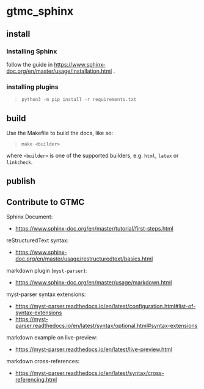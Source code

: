# gtmc_sphinx

## install
### Installing Sphinx
follow the guide in https://www.sphinx-doc.org/en/master/usage/installation.html .

### installing plugins
>  `python3 -m pip install -r requirements.txt`

## build

Use the Makefile to build the docs, like so:

>  `make <builder>`

where `<builder>` is one of the supported builders, e.g. `html`, `latex` or `linkcheck`.

## publish


## Contribute to GTMC
Sphinx Document: 
- https://www.sphinx-doc.org/en/master/tutorial/first-steps.html

reStructuredText syntax:
- https://www.sphinx-doc.org/en/master/usage/restructuredtext/basics.html

markdown plugin (`myst-parser`):
- https://www.sphinx-doc.org/en/master/usage/markdown.html

myst-parser syntax extensions:
- https://myst-parser.readthedocs.io/en/latest/configuration.html#list-of-syntax-extensions
- https://myst-parser.readthedocs.io/en/latest/syntax/optional.html#syntax-extensions

markdown example on live-preview:
- https://myst-parser.readthedocs.io/en/latest/live-preview.html

markdown cross-references:
- https://myst-parser.readthedocs.io/en/latest/syntax/cross-referencing.html
